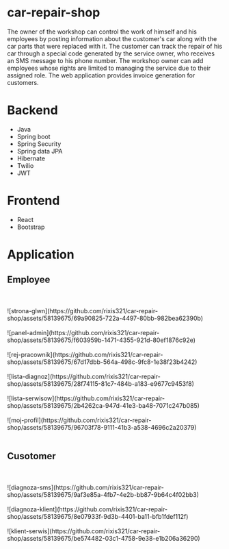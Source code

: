 # car-repair-shop
The owner of the workshop can control the work of himself and his employees by
posting information about the customer's car along with the car parts that were
replaced with it. The customer can track the repair of his car through a special
code generated by the service owner, who receives an SMS message to his
phone number. The workshop owner can add employees whose rights are
limited to managing the service due to their assigned role. The web application
provides invoice generation for customers.

# Backend
- Java
- Spring boot
- Spring Security
- Spring data JPA
- Hibernate
- Twilio
- JWT

# Frontend
- React
- Bootstrap

# Application
## Employee 
<br/>
<br/>
![strona-glwn](https://github.com/rixis321/car-repair-shop/assets/58139675/69a90825-722a-4497-80bb-982bea62390b)
<br/>
<br/>
![panel-admin](https://github.com/rixis321/car-repair-shop/assets/58139675/f603959b-1471-4355-921d-80ef1876c92e)
<br/>
<br/>
![rej-pracownik](https://github.com/rixis321/car-repair-shop/assets/58139675/67d17dbb-564a-498c-9fc8-1e38f23b4242)
<br/>
<br/>
![lista-diagnoz](https://github.com/rixis321/car-repair-shop/assets/58139675/28f74115-81c7-484b-a183-e9677c9453f8)
<br/>
<br/>
![lista-serwisow](https://github.com/rixis321/car-repair-shop/assets/58139675/2b4262ca-947d-41e3-ba48-7071c247b085)
<br/>
<br/>
![moj-profil](https://github.com/rixis321/car-repair-shop/assets/58139675/96703f78-9111-41b3-a538-4696c2a20379)
<br/>
<br/>

## Cusotomer 
<br/>
<br/>
![diagnoza-sms](https://github.com/rixis321/car-repair-shop/assets/58139675/9af3e85a-4fb7-4e2b-bb87-9b64c4f02bb3)
<br/>
<br/>
![diagnoza-klient](https://github.com/rixis321/car-repair-shop/assets/58139675/8e07933f-9d3b-4401-ba11-bfb1fdef112f)
<br/>
<br/>
![klient-serwis](https://github.com/rixis321/car-repair-shop/assets/58139675/be574482-03c1-4758-9e38-e1b206a36290)
<br/>
